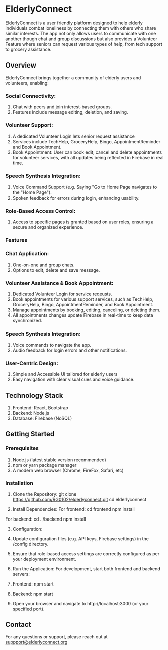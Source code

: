 ﻿# ElderlyConnect

ElderlyConnect is a user friendly platform designed to help elderly individuals combat loneliness by connecting them with others who share similar interests. The app not only allows users to communicate with one another though chat and group discussions but also provides a Volunteer Feature where seniors can request various types of help, from tech support to grocery assistance. 


## Overview
ElderlyConnect brings together a community of elderly users and volunteers, enabling:
### Social Connectivity:
1. Chat with peers and join interest-based groups.
2. Features include message editing, deletion, and saving.

### Volunteer Support:
1. A dedicated Volunteer Login lets senior request assistance
2. Services include TechHelp, GroceryHelp, Bingo, AppointmentReminder and Book Appointment.
3. Book Appointment: User can book edit, cancel and delete appointments for volunteer services, with all updates being reflected in Firebase in real time.

### Speech Synthesis Integration:
1. Voice Command Support (e.g. Saying "Go to Home Page navigates to the "Home Page").
2. Spoken feedback for errors during login, enhancing usability.

### Role-Based Access Control:
1. Access to specific pages is granted based on user roles, ensuring a secure and organized experience.

### Features
### Chat Application:
1. One-on-one and group chats.
2. Options to edit, delete and save message.

### Volunteer Assistance & Book Appointment:
1. Dedicated Volunteer Login for service reqeusts.
2. Book appointments for various support services, such as TechHelp, GroceryHelp, Bingo, AppointmentReminder, and Book Appointment.
3. Manage appointments by booking, editing, canceling, or deleting them.
4. All appointments changes update Firebase in real-time to keep data synchronized.
   
### Speech Synthesis Integration:
1. Voice commands to navigate the app.
2. Audio feedback for login errors and other notifications.

### User-Centric Design:
1. Simple and Accessible UI tailored for elderly users
2. Easy navigation with clear visual cues and voice guidance.

## Technology Stack
1. Frontend: React, Bootstrap
2. Backend: Node.js
3. Database: Firebase (NoSQL)

## Getting Started

### Prerequisites

1. Node.js (latest stable version recommended)
2. npm or yarn package manager
3. A modern web browser (Chrome, FireFox, Safari, etc)

### Installation
1. Clone the Repository:
git clone https://github.com/RG0102/elderlyconnect.git
cd elderlyconnect

2. Install Dependencies:
For frontend:
cd frontend
npm install

For backend:
cd ../backend
npm install

3. Configuration:
1. Update configuration files (e.g. API keys, Firebase settings) in the /config directory.
2. Ensure that role-based access settings are correctly configured as per your deployment environment.

4. Run the Application:
For development, start both frontend and backend servers:

1. Frontend:
npm start

2. Backend:
npm start

3. Open your browser and navigate to http://localhost:3000 (or your specified port).

## Contact 
For any questions or support, please reach out at suppport@elderlyconnect.org




